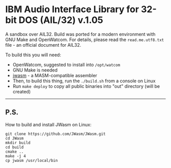 # IBM Audio Interface Library for 32-bit DOS (AIL/32) v.1.05

A sandbox over AIL32. Build was ported for a modern environment with GNU Make
and OpenWatcom. For details, please read the `read.me.utf8.txt` file - an
official document for AIL32.

To build this you will need:
- OpenWatcom, suggested to install into `/opt/watcom`
- GNU Make is needed
- [jwasm](https://github.com/JWasm/JWasm) - a MASM-compatible assembler
- Then, to build this thing, run the `./build.sh` from a console on Linux
- Run `make deploy` to copy all public binaries into "out" directory (will be created)

-----------
## P.S.

How to build and install JWasm on Linux:
```
git clone https://github.com/JWasm/JWasm.git
cd JWasm
mkdir build
cd build
cmake ..
make -j 4
cp jwasm /usr/local/bin
```

